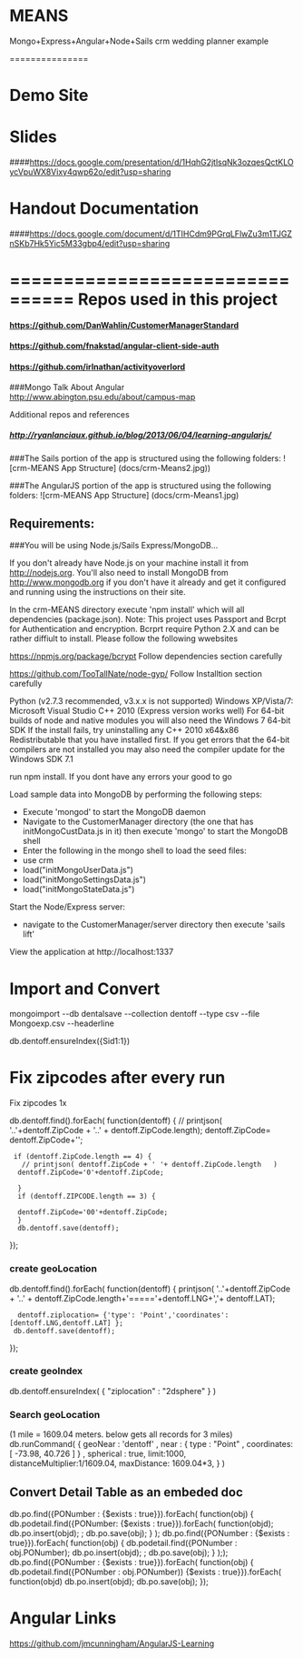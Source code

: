 MEANS
=====

Mongo+Express+Angular+Node+Sails
crm wedding planner example

===============
# Demo Site
####

# Slides
####https://docs.google.com/presentation/d/1HqhG2jtlsqNk3ozqesQctKLOycVpuWX8Vixy4qwp62o/edit?usp=sharing


# Handout Documentation
####https://docs.google.com/document/d/1TIHCdm9PGrqLFlwZu3m1TJGZnSKb7Hk5Yic5M33gbp4/edit?usp=sharing

================================
Repos used in this project
===============
#### https://github.com/DanWahlin/CustomerManagerStandard
#### https://github.com/fnakstad/angular-client-side-auth
#### https://github.com/irlnathan/activityoverlord

###Mongo Talk About Angular
http://www.abington.psu.edu/about/campus-map

Additional repos and references
##### http://ryanlanciaux.github.io/blog/2013/06/04/learning-angularjs/

###The Sails portion of the app is structured using the following folders:
![crm-MEANS App Structure]
(docs/crm-Means2.jpg))

###The AngularJS portion of the app is structured using the following folders:
![crm-MEANS App Structure]
(docs/crm-Means1.jpg)


## Requirements:

###You will be using Node.js/Sails Express/MongoDB...

If you don't already have Node.js on your machine install it from http://nodejs.org. You'll also need to install MongoDB from http://www.mongodb.org if you don't have it already and get it configured and running using the instructions on their site.

In the crm-MEANS directory execute 'npm install' which will all dependencies (package.json).
Note: This project uses Passport and Bcrpt for Authentication and encryption.
Bcrprt require Python 2.X and can be rather diffiult to install. Please follow the following wwebsites

https://npmjs.org/package/bcrypt
Follow dependencies section carefully

https://github.com/TooTallNate/node-gyp/
Follow Installtion section carefully

Python (v2.7.3 recommended, v3.x.x is not supported)
Windows XP/Vista/7:
Microsoft Visual Studio C++ 2010 (Express version works well)
For 64-bit builds of node and native modules you will also need the Windows 7 64-bit SDK
If the install fails, try uninstalling any C++ 2010 x64&x86 Redistributable that you have installed first.
If you get errors that the 64-bit compilers are not installed you may also need the compiler update for the Windows SDK 7.1

run npm install. If you dont have any errors your good to go

Load sample data into MongoDB by performing the following steps:

* Execute 'mongod' to start the MongoDB daemon
* Navigate to the CustomerManager directory (the one that has initMongoCustData.js in it) then execute 'mongo' to start the MongoDB shell
* Enter the following in the mongo shell to load the seed files:
 * use crm
 * load("initMongoUserData.js")
 * load("initMongoSettingsData.js")
 * load("initMongoStateData.js")

Start the Node/Express server:
* navigate to the CustomerManager/server directory then execute 'sails lift'

View the application at http://localhost:1337

# Import and Convert
mongoimport --db dentalsave --collection dentoff --type csv --file Mongoexp.csv --headerline

db.dentoff.ensureIndex({Sid1:1})

Fix zipcodes after every run
======================================================

Fix zipcodes 1x

db.dentoff.find().forEach( function(dentoff) { 
   //  printjson( '..'+dentoff.ZipCode + '..' + dentoff.ZipCode.length);
  dentoff.ZipCode= dentoff.ZipCode+'';

     if (dentoff.ZipCode.length == 4) {
       // printjson( dentoff.ZipCode + ' '+ dentoff.ZipCode.length   )
      dentoff.ZipCode='0'+dentoff.ZipCode;
    
      }
      if (dentoff.ZIPCODE.length == 3) {
 
      dentoff.ZipCode='00'+dentoff.ZipCode;    
      }
      db.dentoff.save(dentoff);
      
});
### create geoLocation
db.dentoff.find().forEach( function(dentoff) { 
     printjson( '..'+dentoff.ZipCode + '..' + dentoff.ZipCode.length+'====='+dentoff.LNG+','+ dentoff.LAT);
     
      dentoff.ziplocation= {'type': 'Point','coordinates':[dentoff.LNG,dentoff.LAT] };
     db.dentoff.save(dentoff);
});

### create geoIndex 
db.dentoff.ensureIndex( { "ziplocation" : "2dsphere" } )

### Search geoLocation
 (1 mile = 1609.04 meters. below gets all records for 3 miles)
 db.runCommand( { geoNear : 'dentoff' ,
     near : { type : "Point" ,
                 coordinates: [     -73.98, 
                40.726
         ] } ,
         spherical : true,
         limit:1000,
         distanceMultiplier:1/1609.04,
         maxDistance: 1609.04*3,
        } )



## Convert Detail Table as an embeded doc
db.po.find({PONumber : {$exists : true}}).forEach( function(obj) { db.podetail.find({PONumber: {$exists : true}}).forEach( function(objd); 
db.po.insert(objd); ; db.po.save(obj); } );
db.po.find({PONumber : {$exists : true}}).forEach( function(obj) { db.podetail.find({PONumber :  obj.PONumber); 
db.po.insert(objd); ; db.po.save(obj); } ););
db.po.find({PONumber : {$exists : true}}).forEach( function(obj) { db.podetail.find({PONumber :  obj.PONumber)) {$exists : true}}).forEach( function(objd) 
db.po.insert(objd); db.po.save(obj); });

# Angular Links
https://github.com/jmcunningham/AngularJS-Learning

